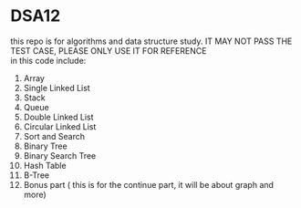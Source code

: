 # DSA12
this repo is for algorithms and data structure study. IT MAY NOT PASS THE TEST CASE, PLEASE ONLY USE IT FOR REFERENCE <br>
in this code include:
1. Array <br>
2. Single Linked List <br>
3. Stack<br>
4. Queue<br>
5. Double Linked List<br>
6. Circular Linked List<br>
7. Sort and Search<br>
8. Binary Tree<br>
9. Binary Search Tree<br>
10. Hash Table<br>
11. B-Tree<br>
12. Bonus part ( this is for the continue part, it will be about graph and more)<br>
